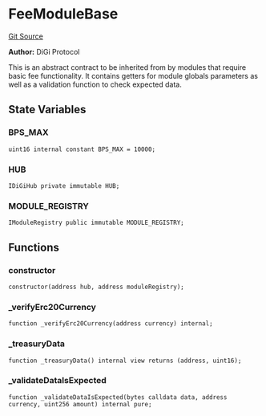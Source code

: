 # FeeModuleBase
[Git Source](https://github.com/digiv3rse/protocol-contracts/blob/0d518167a484d4368bad0990424be098fe779fa4/contracts/modules/FeeModuleBase.sol)

**Author:**
DiGi Protocol

This is an abstract contract to be inherited from by modules that require basic fee functionality.
It contains getters for module globals parameters as well as a validation function to check expected data.


## State Variables
### BPS_MAX

```solidity
uint16 internal constant BPS_MAX = 10000;
```


### HUB

```solidity
IDiGiHub private immutable HUB;
```


### MODULE_REGISTRY

```solidity
IModuleRegistry public immutable MODULE_REGISTRY;
```


## Functions
### constructor


```solidity
constructor(address hub, address moduleRegistry);
```

### _verifyErc20Currency


```solidity
function _verifyErc20Currency(address currency) internal;
```

### _treasuryData


```solidity
function _treasuryData() internal view returns (address, uint16);
```

### _validateDataIsExpected


```solidity
function _validateDataIsExpected(bytes calldata data, address currency, uint256 amount) internal pure;
```

